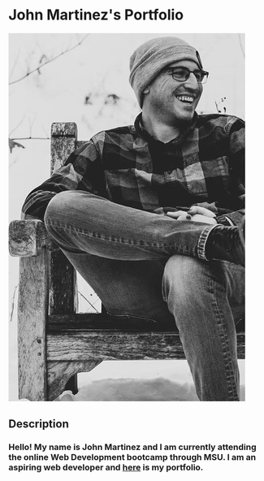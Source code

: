 # John Martinez's Portfolio

![Selfie](assets/images/self-picture.jpg)

## Description

### Hello!  My name is John Martinez and I am currently attending the online Web Development bootcamp through MSU.  I am an aspiring web developer and [here](https://franskitzo.github.io/personal-portfolio/) is my portfolio.